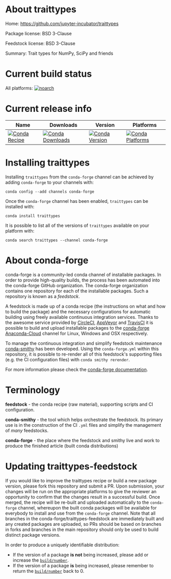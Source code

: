 About traittypes
================

Home: https://github.com/jupyter-incubator/traittypes

Package license: BSD 3-Clause

Feedstock license: BSD 3-Clause

Summary: Trait types for NumPy, SciPy and friends



Current build status
====================

All platforms:
[![noarch](https://img.shields.io/circleci/project/github/conda-forge/traittypes-feedstock/master.svg?label=noarch)](https://circleci.com/gh/conda-forge/traittypes-feedstock)

Current release info
====================

| Name | Downloads | Version | Platforms |
| --- | --- | --- | --- |
| [![Conda Recipe](https://img.shields.io/badge/recipe-traittypes-green.svg)](https://anaconda.org/conda-forge/traittypes) | [![Conda Downloads](https://img.shields.io/conda/dn/conda-forge/traittypes.svg)](https://anaconda.org/conda-forge/traittypes) | [![Conda Version](https://img.shields.io/conda/vn/conda-forge/traittypes.svg)](https://anaconda.org/conda-forge/traittypes) | [![Conda Platforms](https://img.shields.io/conda/pn/conda-forge/traittypes.svg)](https://anaconda.org/conda-forge/traittypes) |

Installing traittypes
=====================

Installing `traittypes` from the `conda-forge` channel can be achieved by adding `conda-forge` to your channels with:

```
conda config --add channels conda-forge
```

Once the `conda-forge` channel has been enabled, `traittypes` can be installed with:

```
conda install traittypes
```

It is possible to list all of the versions of `traittypes` available on your platform with:

```
conda search traittypes --channel conda-forge
```


About conda-forge
=================

conda-forge is a community-led conda channel of installable packages.
In order to provide high-quality builds, the process has been automated into the
conda-forge GitHub organization. The conda-forge organization contains one repository
for each of the installable packages. Such a repository is known as a *feedstock*.

A feedstock is made up of a conda recipe (the instructions on what and how to build
the package) and the necessary configurations for automatic building using freely
available continuous integration services. Thanks to the awesome service provided by
[CircleCI](https://circleci.com/), [AppVeyor](http://www.appveyor.com/)
and [TravisCI](https://travis-ci.org/) it is possible to build and upload installable
packages to the [conda-forge](https://anaconda.org/conda-forge)
[Anaconda-Cloud](http://docs.anaconda.org/) channel for Linux, Windows and OSX respectively.

To manage the continuous integration and simplify feedstock maintenance
[conda-smithy](http://github.com/conda-forge/conda-smithy) has been developed.
Using the ``conda-forge.yml`` within this repository, it is possible to re-render all of
this feedstock's supporting files (e.g. the CI configuration files) with ``conda smithy rerender``.

For more information please check the [conda-forge documentation](https://conda-forge.org/docs/).

Terminology
===========

**feedstock** - the conda recipe (raw material), supporting scripts and CI configuration.

**conda-smithy** - the tool which helps orchestrate the feedstock.
                   Its primary use is in the construction of the CI ``.yml`` files
                   and simplify the management of *many* feedstocks.

**conda-forge** - the place where the feedstock and smithy live and work to
                  produce the finished article (built conda distributions)


Updating traittypes-feedstock
=============================

If you would like to improve the traittypes recipe or build a new
package version, please fork this repository and submit a PR. Upon submission,
your changes will be run on the appropriate platforms to give the reviewer an
opportunity to confirm that the changes result in a successful build. Once
merged, the recipe will be re-built and uploaded automatically to the
`conda-forge` channel, whereupon the built conda packages will be available for
everybody to install and use from the `conda-forge` channel.
Note that all branches in the conda-forge/traittypes-feedstock are
immediately built and any created packages are uploaded, so PRs should be based
on branches in forks and branches in the main repository should only be used to
build distinct package versions.

In order to produce a uniquely identifiable distribution:
 * If the version of a package **is not** being increased, please add or increase
   the [``build/number``](http://conda.pydata.org/docs/building/meta-yaml.html#build-number-and-string).
 * If the version of a package **is** being increased, please remember to return
   the [``build/number``](http://conda.pydata.org/docs/building/meta-yaml.html#build-number-and-string)
   back to 0.